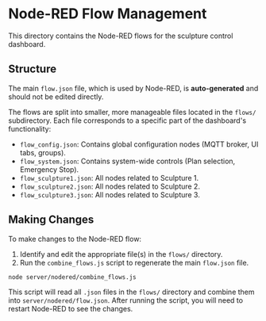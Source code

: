 # Node-RED Flow Management

This directory contains the Node-RED flows for the sculpture control dashboard.

## Structure

The main `flow.json` file, which is used by Node-RED, is **auto-generated** and should not be edited directly.

The flows are split into smaller, more manageable files located in the `flows/` subdirectory. Each file corresponds to a specific part of the dashboard's functionality:

-   `flow_config.json`: Contains global configuration nodes (MQTT broker, UI tabs, groups).
-   `flow_system.json`: Contains system-wide controls (Plan selection, Emergency Stop).
-   `flow_sculpture1.json`: All nodes related to Sculpture 1.
-   `flow_sculpture2.json`: All nodes related to Sculpture 2.
-   `flow_sculpture3.json`: All nodes related to Sculpture 3.

## Making Changes

To make changes to the Node-RED flow:

1.  Identify and edit the appropriate file(s) in the `flows/` directory.
2.  Run the `combine_flows.js` script to regenerate the main `flow.json` file.

```bash
node server/nodered/combine_flows.js
```

This script will read all `.json` files in the `flows/` directory and combine them into `server/nodered/flow.json`. After running the script, you will need to restart Node-RED to see the changes. 